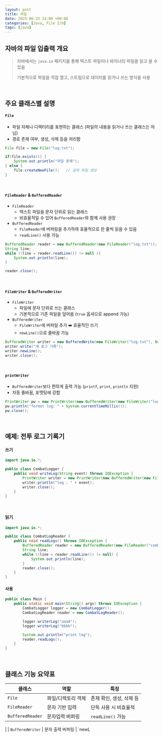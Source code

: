 ```yaml
---
layout: post
title: 파일
date: 2025-06-25 14:00 +09:00
categories: [Java, File I/O]
tags: [java]
---
```


## 자바의 파일 입출력 개요

> 자바에서는 `java.io` 패키지를 통해 텍스트 파일이나 바이너리 파일을 읽고 쓸 수 있음
>
> 기본적으로 파일을 직접 열고, 스트림으로 데이터를 읽거나 쓰는 방식을 사용

<br>

## 주요 클래스별 설명

#### `File`

- 파일 자체나 디렉터리를 표현하는 클래스 (파일의 내용을 읽거나 쓰는 클래스는 아님)
- 경로 존재 여부, 생성, 삭제 등을 처리함

```java
File file = new File("log.txt");

if(file.exists()) {
    System.out.println("파일 존재");
} else {
    file.createNewFile();   // 실제 파일 생성
}
```

<br>

#### `FileReader` & `BufferedReader`

- `FileReader`
  - 텍스트 파일을 문자 단위로 읽는 클래스
  - 비효율적일 수 있어 `BufferedReader`와 함께 사용 권장
- `BufferedReader`
  - `FileReader`에 버퍼링을 추가하여 효율적으로 한 줄씩 읽을 수 있음
  - `readLine()` 사용 가능

```java
BufferedReader reader = new BufferedReader(new FileReader("log.txt"));
String line;
while ((line = reader.readLine()) != null ){
    System.out.println(line);
}

reader.close();
```

<br>

####  `FileWriter` & `BufferedWriter`

- `FileWriter`
  - 파일에 문자 단위로 쓰는 클래스
  - 기본적으로 기존 파일을 덮어씀 (`true` 옵셔으로 append 가능)
- `BufferedWriter`
  - `FileWriter`에 버퍼일 추가 ➡️ 효율적인 쓰기
  - `newLine()`으로 줄바꿈 가능

```java
BufferedWriter writer = new BufferedWrite(new FileWriter("log.txt"), true);
writer.write("새 로그 기록");
writer.newLine();
writer.close();
```

<br>

#### `printWriter`

- `BufferedWriter`보다 편하게 출력 가능 (`printf`, `print`, `println` 지원)
- 자동 줄바꿈, 포맷팅에 강함

```java
PrintWriter pw = new PrintWriter(new BufferedWriter(new FileWriter("log.txt", true)));
pw.println("format log: " + System.currentTimeMillis());
pw.close();
```

<br>

## 예제: 전투 로그 기록기

#### 쓰기

```java
import java.io.*;

public class CombatLogger {
    public void writeLog(String event) throws IOException {
        PrintWriter writer = new PrintWriter(new BufferedWriter(new FileWriter("combat_log.txt", true)));
        writer.println("log : " + event);
        writer.close();
    }
}

```

<br>

#### 읽기

```java
import java.io.*;

public class CombatLogReader {
    public void readLogs() throws IOException {
        BufferedReader reader = new BufferedReader(new FileReader("combat_log.txt"));
        String line;
        while ((line = reader.readLine()) != null) {
            System.out.println(line);
        }
        reader.close();
    }
}
```

#### 사용

```java
public class Main {
    public static void main(String[] args) throws IOException {
        CombatLogger logger = new CombatLogger();
        CombatLogReader reader = new CombatLogReader();

        logger.writerLog("aaaA");
        logger.writerLog("bbbb");

        System.out.println("print log");
        reader.readLogs();
    }
}
```

<br>

## 클래스 기능 요약표

| 클래스 | 역할 | 특징 |
|-|-|-|
| `File` | 파일/디렉토리 객체 | 존재 확인, 생성, 삭제 등 |
| `FileReader` | 문자 기반 입력 | 단독 사용 시 비효율적 |
| `BufferedReader` | 문자입력 버퍼링 | `readLine()` 가능 |
|
| `BufferedWriter` | 문자 출력 버퍼링 | `newL